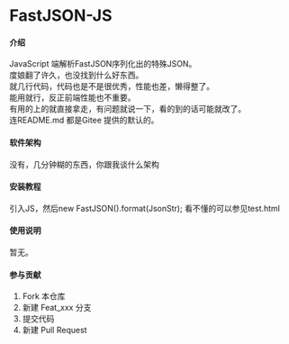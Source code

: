 # FastJSON-JS

#### 介绍
JavaScript 端解析FastJSON序列化出的特殊JSON。<br>
度娘翻了许久，也没找到什么好东西。<br>
就几行代码，代码也是不是很优秀，性能也差，懒得整了。<br>
能用就行，反正前端性能也不重要。<br>
有用的上的就直接拿走，有问题就说一下，看的到的话可能就改了。<br>
连README.md 都是Gitee 提供的默认的。

#### 软件架构
没有，几分钟糊的东西，你跟我谈什么架构


#### 安装教程
引入JS，然后new FastJSON().format(JsonStr);
看不懂的可以参见test.html

#### 使用说明
暂无。

#### 参与贡献

1. Fork 本仓库
2. 新建 Feat_xxx 分支
3. 提交代码
4. 新建 Pull Request
